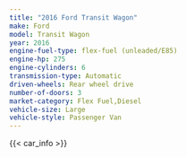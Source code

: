```yaml
---
title: "2016 Ford Transit Wagon"
make: Ford
model: Transit Wagon
year: 2016
engine-fuel-type: flex-fuel (unleaded/E85)
engine-hp: 275
engine-cylinders: 6
transmission-type: Automatic
driven-wheels: Rear wheel drive
number-of-doors: 3
market-category: Flex Fuel,Diesel
vehicle-size: Large
vehicle-style: Passenger Van
---
```


{{< car_info >}}
